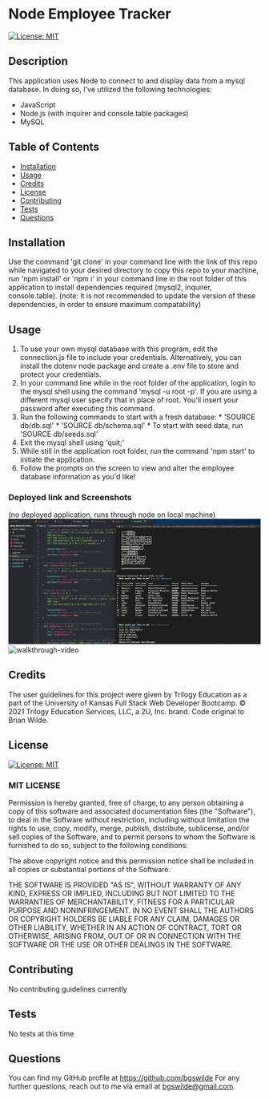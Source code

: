 
  # Node Employee Tracker
  [![License: MIT](https://img.shields.io/badge/License-MIT-yellow.svg)](https://opensource.org/licenses/MIT)

  ## Description
  This application uses Node to connect to and display data from a mysql database. In doing so, I've utilized the following technologies:
  - JavaScript
  - Node.js (with inquirer and console.table packages)
  - MySQL

  ## Table of Contents
  * [Installation](#installation)
  * [Usage](#usage)
  * [Credits](#credits)
  * [License](#license)
  * [Contributing](#contributing)
  * [Tests](#tests)
  * [Questions](#questions)
  
  ## Installation
  Use the command 'git clone' in your command line with the link of this repo while navigated to your desired directory to copy this repo to your machine, run 'npm install' or 'npm i' in your command line in the root folder of this application to install dependencies required (mysql2, inquirer, console.table). (note: it is not recommended to update the version of these dependencies, in order to ensure maximum compatability)

  ## Usage
  1. To use your own mysql database with this program, edit the connection.js file to include your credentials. Alternatively, you can install the dotenv node package and create a .env file to store and protect your credentials. 
  2. In your command line while in the root folder of the application, login to the mysql shell using the command 'mysql -u root -p'. If you are using a different mysql user specify that in place of root. You'll insert your password after executing this command.
  3. Run the following commands to start with a fresh database:
    * 'SOURCE db/db.sql'
    * 'SOURCE db/schema.sql'
    * To start with seed data, run 'SOURCE db/seeds.sql'
  4. Exit the mysql shell using 'quit;' 
  5. While still in the application root folder, run the command 'npm start' to initiate the application.
  6. Follow the prompts on the screen to view and alter the employee database information as you'd like!

  ### Deployed link and Screenshots
  (no deployed application, runs through node on local machine)
  ![screenshot](./assets/images/employee-tracker.png)
  ![walkthrough-video](https://drive.google.com/file/d/1wklsKUikLKTgV1ESNO4Mx7oAz3ziUr2Q/view?usp=sharing)

  ## Credits
  The user guidelines for this project were given by Trilogy Education as a part of the University of Kansas Full Stack Web Developer Bootcamp. © 2021 Trilogy Education Services, LLC, a 2U, Inc. brand. Code original to Brian Wilde.

  ## License
  [![License: MIT](https://img.shields.io/badge/License-MIT-yellow.svg)](https://opensource.org/licenses/MIT)
  
### MIT LICENSE

Permission is hereby granted, free of charge, to any person obtaining a copy
of this software and associated documentation files (the "Software"), to deal
in the Software without restriction, including without limitation the rights
to use, copy, modify, merge, publish, distribute, sublicense, and/or sell
copies of the Software, and to permit persons to whom the Software is
furnished to do so, subject to the following conditions:

The above copyright notice and this permission notice shall be included in all
copies or substantial portions of the Software.

THE SOFTWARE IS PROVIDED "AS IS", WITHOUT WARRANTY OF ANY KIND, EXPRESS OR
IMPLIED, INCLUDING BUT NOT LIMITED TO THE WARRANTIES OF MERCHANTABILITY,
FITNESS FOR A PARTICULAR PURPOSE AND NONINFRINGEMENT. IN NO EVENT SHALL THE
AUTHORS OR COPYRIGHT HOLDERS BE LIABLE FOR ANY CLAIM, DAMAGES OR OTHER
LIABILITY, WHETHER IN AN ACTION OF CONTRACT, TORT OR OTHERWISE, ARISING FROM,
OUT OF OR IN CONNECTION WITH THE SOFTWARE OR THE USE OR OTHER DEALINGS IN THE
SOFTWARE.

  ## Contributing
  No contributing guidelines currently

  ## Tests
  No tests at this time

  ## Questions
  You can find my GitHub profile at https://github.com/bgswilde
  For any further questions, reach out to me via email at bgswilde@gmail.com.
